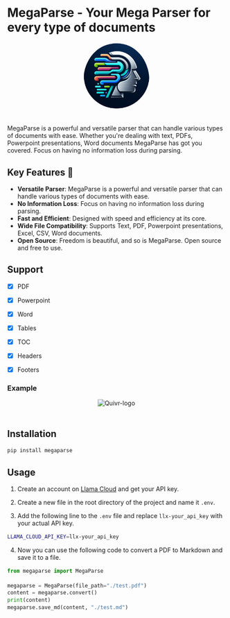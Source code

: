 # MegaParse - Your Mega Parser for every type of documents

<div align="center">
    <img src="https://raw.githubusercontent.com/QuivrHQ/MegaParse/main/logo.png" alt="Quivr-logo" width="30%"  style="border-radius: 50%; padding-bottom: 20px"/>
</div>

MegaParse is a powerful and versatile parser that can handle various types of documents with ease. Whether you're dealing with text, PDFs, Powerpoint presentations, Word documents MegaParse has got you covered. Focus on having no information loss during parsing.

## Key Features 🎯
- **Versatile Parser**: MegaParse is a powerful and versatile parser that can handle various types of documents with ease.
- **No Information Loss**: Focus on having no information loss during parsing.
- **Fast and Efficient**: Designed with speed and efficiency at its core.
- **Wide File Compatibility**: Supports Text, PDF, Powerpoint presentations, Excel, CSV, Word documents.
- **Open Source**: Freedom is beautiful, and so is MegaParse. Open source and free to use.

## Support
- [x] PDF
- [x] Powerpoint
- [x] Word

- [x] Tables
- [x] TOC
- [x] Headers   
- [x] Footers

### Example

<div align="center">
    <img src="https://raw.githubusercontent.com/QuivrHQ/MegaParse/main/images/tables.png" alt="Quivr-logo" width="50%"  style="padding-bottom: 20px"/>
</div>

## Installation

```bash
pip install megaparse
```

## Usage

1. Create an account on [Llama Cloud](https://cloud.llamaindex.ai/) and get your API key.

2. Create a new file in the root directory of the project and name it `.env`.

3. Add the following line to the `.env` file and replace `llx-your_api_key` with your actual API key.

```bash
LLAMA_CLOUD_API_KEY=llx-your_api_key
```

4. Now you can use the following code to convert a PDF to Markdown and save it to a file.

```python
from megaparse import MegaParse

megaparse = MegaParse(file_path="./test.pdf")
content = megaparse.convert()
print(content)
megaparse.save_md(content, "./test.md")
```
